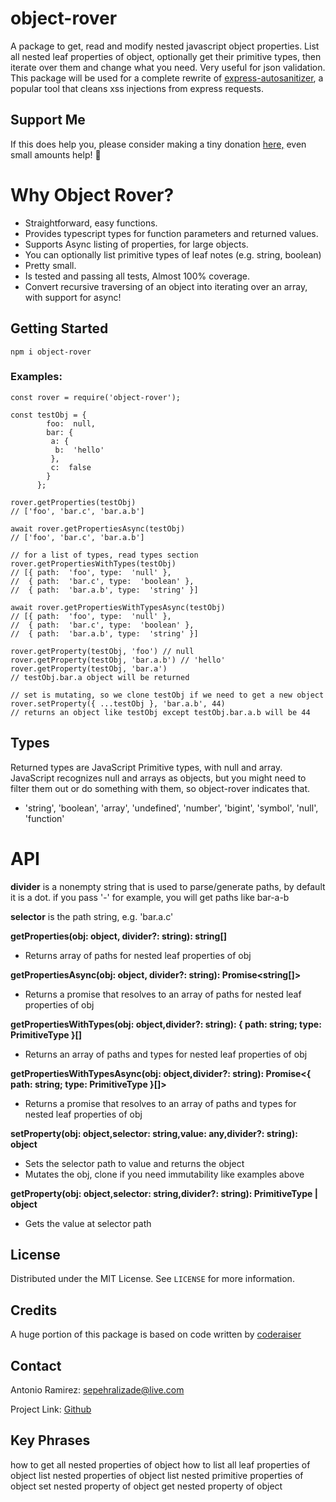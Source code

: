 # object-rover

A package to get, read and modify nested javascript object properties. List all nested leaf properties of object, optionally get their primitive types, then iterate over them and change what you need. Very useful for json validation.
This package will be used for a complete rewrite of [express-autosanitizer](https://www.npmjs.com/package/express-autosanitizer), a popular tool that cleans xss injections from express requests.


## Support Me
If this does help you, please consider making a tiny donation [here,](https://www.patreon.com/bePatron?u=44856855) even small amounts help! 🤝

# Why Object Rover?
-   Straightforward, easy functions.
-   Provides typescript types for function parameters and returned values.
-   Supports Async listing of properties, for large objects.
-   You can optionally list primitive types of leaf notes (e.g. string, boolean)
-   Pretty small.
-   Is tested and passing all tests, Almost 100% coverage.
-   Convert recursive traversing of an object into iterating over an array, with support for async!



## Getting Started

```
npm i object-rover
```
### Examples:

```
const rover = require('object-rover');

const testObj = {
		foo:  null,
		bar: {
		 a: {
		  b:  'hello'
		 },
		 c:  false
		}
	  };
	  
rover.getProperties(testObj)
// ['foo', 'bar.c', 'bar.a.b']

await rover.getPropertiesAsync(testObj)
// ['foo', 'bar.c', 'bar.a.b']

// for a list of types, read types section
rover.getPropertiesWithTypes(testObj)
// [{ path:  'foo', type:  'null' }, 
//  { path:  'bar.c', type:  'boolean' },
//  { path:  'bar.a.b', type:  'string' }]

await rover.getPropertiesWithTypesAsync(testObj)
// [{ path:  'foo', type:  'null' }, 
//  { path:  'bar.c', type:  'boolean' },
//  { path:  'bar.a.b', type:  'string' }]

rover.getProperty(testObj, 'foo') // null
rover.getProperty(testObj, 'bar.a.b') // 'hello'
rover.getProperty(testObj, 'bar.a') 
// testObj.bar.a object will be returned

// set is mutating, so we clone testObj if we need to get a new object
rover.setProperty({ ...testObj }, 'bar.a.b', 44)
// returns an object like testObj except testObj.bar.a.b will be 44
```
## Types

Returned types are JavaScript Primitive types, with null and array. JavaScript recognizes null and arrays as objects, but you might need to filter them out or do something with them, so object-rover indicates that.
- 'string', 'boolean', 'array', 'undefined', 'number', 'bigint', 'symbol', 'null', 'function'

# API
**divider** is a nonempty string that is used to parse/generate paths, by default it is a dot. if you pass '-' for example, you will get paths like bar-a-b

**selector** is the path string, e.g. 'bar.a.c'

**getProperties(obj:  object, divider?:  string):  string[]**
- Returns array of paths for nested leaf properties of obj

**getPropertiesAsync(obj:  object, divider?:  string):  Promise<string[]>**
- Returns a promise that resolves to an array of paths for nested leaf properties of obj

**getPropertiesWithTypes(obj:  object,divider?:  string): { path:  string; type:  PrimitiveType }[]**
- Returns an array of paths and types for nested leaf properties of obj

**getPropertiesWithTypesAsync(obj:  object,divider?:  string):  Promise<{ path:  string; type:  PrimitiveType }[]>**
- Returns a promise that resolves to an array of paths and types for nested leaf properties of obj

**setProperty(obj:  object,selector:  string,value:  any,divider?:  string):  object**
- Sets the selector path to value and returns the object
- Mutates the obj, clone if you need immutability like examples above

**getProperty(obj:  object,selector:  string,divider?:  string):  PrimitiveType  |  object**
- Gets the value at selector path

## License

Distributed under the MIT License. See  `LICENSE`  for more information.

## Credits

A huge portion of this package is based on code written by [coderaiser](https://github.com/coderaiser)


## Contact

Antonio Ramirez:  [sepehralizade@live.com](mailto:sepehralizade@live.com)

Project Link:  [Github](https://github.com/antoniormrzz/object-rover)

## Key Phrases
how to get all nested properties of object
how to list all leaf properties of object
list nested properties of object
list nested primitive properties of object
set nested property of object
get nested property of object


